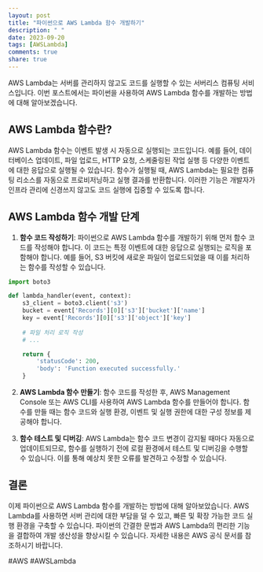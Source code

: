 ```yaml
---
layout: post
title: "파이썬으로 AWS Lambda 함수 개발하기"
description: " "
date: 2023-09-20
tags: [AWSLambda]
comments: true
share: true
---
```


AWS Lambda는 서버를 관리하지 않고도 코드를 실행할 수 있는 서버리스 컴퓨팅 서비스입니다. 이번 포스트에서는 파이썬을 사용하여 AWS Lambda 함수를 개발하는 방법에 대해 알아보겠습니다.

## AWS Lambda 함수란?

AWS Lambda 함수는 이벤트 발생 시 자동으로 실행되는 코드입니다. 예를 들어, 데이터베이스 업데이트, 파일 업로드, HTTP 요청, 스케줄링된 작업 실행 등 다양한 이벤트에 대한 응답으로 실행될 수 있습니다. 함수가 실행될 때, AWS Lambda는 필요한 컴퓨팅 리소스를 자동으로 프로비저닝하고 실행 결과를 반환합니다. 이러한 기능은 개발자가 인프라 관리에 신경쓰지 않고도 코드 실행에 집중할 수 있도록 합니다.

## AWS Lambda 함수 개발 단계

1. **함수 코드 작성하기**: 파이썬으로 AWS Lambda 함수를 개발하기 위해 먼저 함수 코드를 작성해야 합니다. 이 코드는 특정 이벤트에 대한 응답으로 실행되는 로직을 포함해야 합니다. 예를 들어, S3 버킷에 새로운 파일이 업로드되었을 때 이를 처리하는 함수를 작성할 수 있습니다.

```python
import boto3

def lambda_handler(event, context):
    s3_client = boto3.client('s3')
    bucket = event['Records'][0]['s3']['bucket']['name']
    key = event['Records'][0]['s3']['object']['key']
    
    # 파일 처리 로직 작성
    # ...

    return {
        'statusCode': 200,
        'body': 'Function executed successfully.'
    }
```

2. **AWS Lambda 함수 만들기**: 함수 코드를 작성한 후, AWS Management Console 또는 AWS CLI를 사용하여 AWS Lambda 함수를 만들어야 합니다. 함수를 만들 때는 함수 코드와 실행 환경, 이벤트 및 실행 권한에 대한 구성 정보를 제공해야 합니다.

3. **함수 테스트 및 디버깅**: AWS Lambda는 함수 코드 변경이 감지될 때마다 자동으로 업데이트되므로, 함수를 실행하기 전에 로컬 환경에서 테스트 및 디버깅을 수행할 수 있습니다. 이를 통해 예상치 못한 오류를 발견하고 수정할 수 있습니다.

## 결론

이제 파이썬으로 AWS Lambda 함수를 개발하는 방법에 대해 알아보았습니다. AWS Lambda를 사용하면 서버 관리에 대한 부담을 덜 수 있고, 빠른 및 확장 가능한 코드 실행 환경을 구축할 수 있습니다. 파이썬의 간결한 문법과 AWS Lambda의 편리한 기능을 결합하여 개발 생산성을 향상시킬 수 있습니다. 자세한 내용은 AWS 공식 문서를 참조하시기 바랍니다.

#AWS #AWSLambda